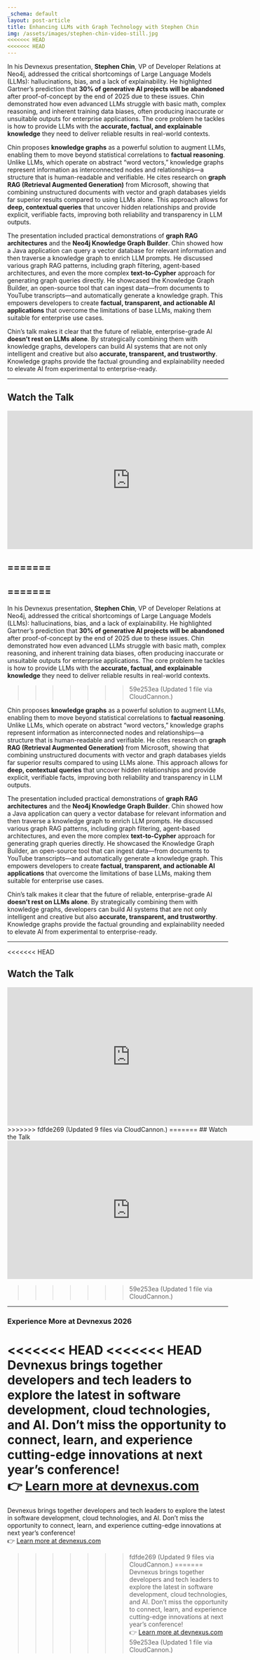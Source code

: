 ```yaml
---
_schema: default
layout: post-article
title: Enhancing LLMs with Graph Technology with Stephen Chin
img: /assets/images/stephen-chin-video-still.jpg
<<<<<<< HEAD
<<<<<<< HEAD
---
```

In his Devnexus presentation, **Stephen Chin**, VP of Developer Relations at Neo4j, addressed the critical shortcomings of Large Language Models (LLMs): hallucinations, bias, and a lack of explainability. He highlighted Gartner’s prediction that **30% of generative AI projects will be abandoned** after proof-of-concept by the end of 2025 due to these issues. Chin demonstrated how even advanced LLMs struggle with basic math, complex reasoning, and inherent training data biases, often producing inaccurate or unsuitable outputs for enterprise applications. The core problem he tackles is how to provide LLMs with the **accurate, factual, and explainable knowledge** they need to deliver reliable results in real-world contexts.

Chin proposes **knowledge graphs** as a powerful solution to augment LLMs, enabling them to move beyond statistical correlations to **factual reasoning**. Unlike LLMs, which operate on abstract “word vectors,” knowledge graphs represent information as interconnected nodes and relationships—a structure that is human-readable and verifiable. He cites research on **graph RAG (Retrieval Augmented Generation)** from Microsoft, showing that combining unstructured documents with vector and graph databases yields far superior results compared to using LLMs alone. This approach allows for **deep, contextual queries** that uncover hidden relationships and provide explicit, verifiable facts, improving both reliability and transparency in LLM outputs.

The presentation included practical demonstrations of **graph RAG architectures** and the **Neo4j Knowledge Graph Builder**. Chin showed how a Java application can query a vector database for relevant information and then traverse a knowledge graph to enrich LLM prompts. He discussed various graph RAG patterns, including graph filtering, agent-based architectures, and even the more complex **text-to-Cypher** approach for generating graph queries directly. He showcased the Knowledge Graph Builder, an open-source tool that can ingest data—from documents to YouTube transcripts—and automatically generate a knowledge graph. This empowers developers to create **factual, transparent, and actionable AI applications** that overcome the limitations of base LLMs, making them suitable for enterprise use cases.

Chin’s talk makes it clear that the future of reliable, enterprise-grade AI **doesn’t rest on LLMs alone**. By strategically combining them with knowledge graphs, developers can build AI systems that are not only intelligent and creative but also **accurate, transparent, and trustworthy**. Knowledge graphs provide the factual grounding and explainability needed to elevate AI from experimental to enterprise-ready.

---

## Watch the Talk

<div align="center">
<iframe width="560" height="315" src="https://www.youtube.com/embed/ByKzb6BrT38" title="Augmenting LLMs with Knowledge Graphs: Stephen Chin at Devnexus" frameborder="0" allowfullscreen=""></iframe><p></p>
</div>

=======
--- 
=======
---
In his Devnexus presentation, **Stephen Chin**, VP of Developer Relations at Neo4j, addressed the critical shortcomings of Large Language Models (LLMs): hallucinations, bias, and a lack of explainability. He highlighted Gartner’s prediction that **30% of generative AI projects will be abandoned** after proof-of-concept by the end of 2025 due to these issues. Chin demonstrated how even advanced LLMs struggle with basic math, complex reasoning, and inherent training data biases, often producing inaccurate or unsuitable outputs for enterprise applications. The core problem he tackles is how to provide LLMs with the **accurate, factual, and explainable knowledge** they need to deliver reliable results in real-world contexts.
>>>>>>> 59e253ea (Updated 1 file via CloudCannon.)

Chin proposes **knowledge graphs** as a powerful solution to augment LLMs, enabling them to move beyond statistical correlations to **factual reasoning**. Unlike LLMs, which operate on abstract “word vectors,” knowledge graphs represent information as interconnected nodes and relationships—a structure that is human-readable and verifiable. He cites research on **graph RAG (Retrieval Augmented Generation)** from Microsoft, showing that combining unstructured documents with vector and graph databases yields far superior results compared to using LLMs alone. This approach allows for **deep, contextual queries** that uncover hidden relationships and provide explicit, verifiable facts, improving both reliability and transparency in LLM outputs.

The presentation included practical demonstrations of **graph RAG architectures** and the **Neo4j Knowledge Graph Builder**. Chin showed how a Java application can query a vector database for relevant information and then traverse a knowledge graph to enrich LLM prompts. He discussed various graph RAG patterns, including graph filtering, agent-based architectures, and even the more complex **text-to-Cypher** approach for generating graph queries directly. He showcased the Knowledge Graph Builder, an open-source tool that can ingest data—from documents to YouTube transcripts—and automatically generate a knowledge graph. This empowers developers to create **factual, transparent, and actionable AI applications** that overcome the limitations of base LLMs, making them suitable for enterprise use cases.

Chin’s talk makes it clear that the future of reliable, enterprise-grade AI **doesn’t rest on LLMs alone**. By strategically combining them with knowledge graphs, developers can build AI systems that are not only intelligent and creative but also **accurate, transparent, and trustworthy**. Knowledge graphs provide the factual grounding and explainability needed to elevate AI from experimental to enterprise-ready.

---

<<<<<<< HEAD
## Watch the Talk  
<div align="center">  
<iframe width="560" height="315" src="https://www.youtube.com/embed/ByKzb6BrT38" title="Augmenting LLMs with Knowledge Graphs: Stephen Chin at Devnexus" frameborder="0" allowfullscreen></iframe>  
</div>  
>>>>>>> fdfde269 (Updated 9 files via CloudCannon.)
=======
## Watch the Talk

<div align="center">
<iframe width="560" height="315" src="https://www.youtube.com/embed/ByKzb6BrT38" title="Augmenting LLMs with Knowledge Graphs: Stephen Chin at Devnexus" frameborder="0" allowfullscreen=""></iframe><p></p>
</div>

>>>>>>> 59e253ea (Updated 1 file via CloudCannon.)
---

### Experience More at Devnexus 2026

<<<<<<< HEAD
<<<<<<< HEAD
Devnexus brings together developers and tech leaders to explore the latest in software development, cloud technologies, and AI. Don’t miss the opportunity to connect, learn, and experience cutting-edge innovations at next year’s conference!<br> 👉 [Learn more at devnexus.com](https://devnexus.com)
=======
Devnexus brings together developers and tech leaders to explore the latest in software development, cloud technologies, and AI. Don’t miss the opportunity to connect, learn, and experience cutting-edge innovations at next year’s conference!  
👉 [Learn more at devnexus.com](https://devnexus.com)
>>>>>>> fdfde269 (Updated 9 files via CloudCannon.)
=======
Devnexus brings together developers and tech leaders to explore the latest in software development, cloud technologies, and AI. Don’t miss the opportunity to connect, learn, and experience cutting-edge innovations at next year’s conference!<br> 👉 [Learn more at devnexus.com](https://devnexus.com)
>>>>>>> 59e253ea (Updated 1 file via CloudCannon.)
